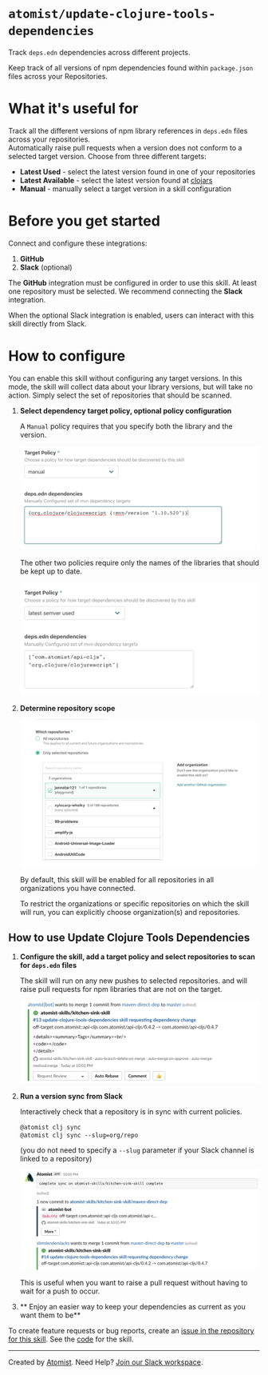 # `atomist/update-clojure-tools-dependencies`

Track `deps.edn` dependencies across different projects.

<!---atomist-skill-readme:start--->

Keep track of all versions of npm dependencies found within `package.json` files
across your Repositories.

# What it's useful for

Track all the different versions of npm library references in `deps.edn` files
across your repositories.  
Automatically raise pull requests when a version does not conform to a selected
target version. Choose from three different targets:

-   **Latest Used** - select the latest version found in one of your
    repositories
-   **Latest Available** - select the latest version found at
    [clojars](https://clojars.org)
-   **Manual** - manually select a target version in a skill configuration

# Before you get started

Connect and configure these integrations:

1. **GitHub**
2. **Slack** (optional)

The **GitHub** integration must be configured in order to use this skill. At
least one repository must be selected. We recommend connecting the **Slack**
integration.

When the optional Slack integration is enabled, users can interact with this
skill directly from Slack.

# How to configure

You can enable this skill without configuring any target versions. In this mode,
the skill will collect data about your library versions, but will take no
action. Simply select the set of repositories that should be scanned.

1. **Select dependency target policy, optional policy configuration**

    A `Manual` policy requires that you specify both the library and the
    version.

    ![screenshot1](docs/images/screenshot1.png)

    The other two policies require only the names of the libraries that should
    be kept up to date.

    ![screenshot2](docs/images/screenshot2.png)

2. **Determine repository scope**

    ![Repository filter](docs/images/repo-filter.png)

    By default, this skill will be enabled for all repositories in all
    organizations you have connected.

    To restrict the organizations or specific repositories on which the skill
    will run, you can explicitly choose organization(s) and repositories.

## How to use Update Clojure Tools Dependencies

1.  **Configure the skill, add a target policy and select repositories to scan
    for `deps.edn` files**

    The skill will run on any new pushes to selected repositories. and will
    raise pull requests for npm libraries that are not on the target.

    ![screenshot3](docs/images/screenshot3.png)

2)  **Run a version sync from Slack**

    Interactively check that a repository is in sync with current policies.

    ```
    @atomist clj sync
    @atomist clj sync --slug=org/repo
    ```

    (you do not need to specify a `--slug` parameter if your Slack channel is
    linked to a repository)

    ![screenshot4](docs/images/screenshot4.png)

    This is useful when you want to raise a pull request without having to wait
    for a push to occur.

3)  ** Enjoy an easier way to keep your dependencies as current as you want them
    to be**

To create feature requests or bug reports, create an
[issue in the repository for this skill](https://github.com/atomist-skills/update-npm-dependencies-skill/issues).
See the [code](https://github.com/atomist-skills/update-npm-dependencies-skill)
for the skill.

<!---atomist-skill-readme:end--->

---

Created by [Atomist][atomist]. Need Help? [Join our Slack workspace][slack].

[atomist]: https://atomist.com/ "Atomist - How Teams Deliver Software"
[slack]: https://join.atomist.com/ "Atomist Community Slack"

